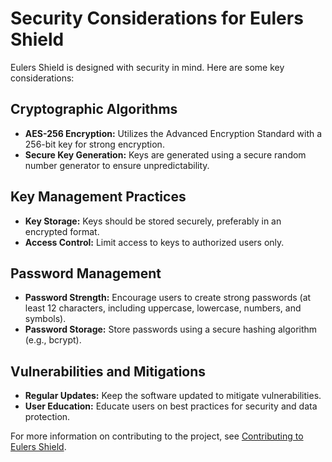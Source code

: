 # Security Considerations for Eulers Shield

Eulers Shield is designed with security in mind. Here are some key considerations:

## Cryptographic Algorithms

- **AES-256 Encryption:** Utilizes the Advanced Encryption Standard with a 256-bit key for strong encryption.
- **Secure Key Generation:** Keys are generated using a secure random number generator to ensure unpredictability.

## Key Management Practices

- **Key Storage:** Keys should be stored securely, preferably in an encrypted format.
- **Access Control:** Limit access to keys to authorized users only.

## Password Management

- **Password Strength:** Encourage users to create strong passwords (at least 12 characters, including uppercase, lowercase, numbers, and symbols).
- **Password Storage:** Store passwords using a secure hashing algorithm (e.g., bcrypt).

## Vulnerabilities and Mitigations

- **Regular Updates:** Keep the software updated to mitigate vulnerabilities.
- **User  Education:** Educate users on best practices for security and data protection.

For more information on contributing to the project, see [Contributing to Eulers Shield](contributing.md).
